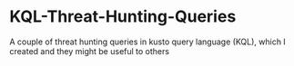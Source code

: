 # KQL-Threat-Hunting-Queries
A couple of threat hunting queries in kusto query language (KQL), which I created and they might be useful to others
